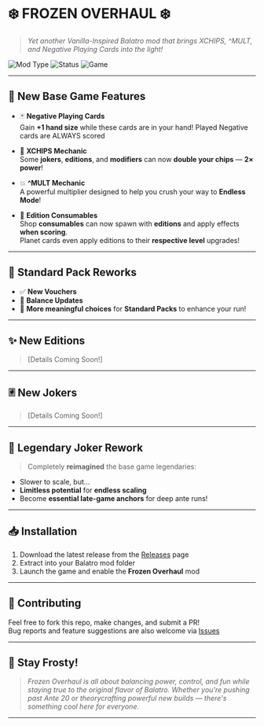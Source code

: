 # ❄️ FROZEN OVERHAUL ❄️  
> *Yet another Vanilla-Inspired Balatro mod that brings XCHIPS, ^MULT, and Negative Playing Cards into the light!*

![Mod Type](https://img.shields.io/badge/mod-vanilla_inspired-blue)
![Status](https://img.shields.io/badge/status-in%20development-lightgrey)
![Game](https://img.shields.io/badge/game-Balatro-purple)

---

## 🌟 New Base Game Features

- 🃏 **Negative Playing Cards**  
  Gain **+1 hand size** while these cards are in your hand! Played Negative cards are ALWAYS scored

- 🔷 **XCHIPS Mechanic**  
  Some **jokers**, **editions**, and **modifiers** can now **double your chips** — **2× power**!

- 💥 **^MULT Mechanic**  
  A powerful multiplier designed to help you crush your way to **Endless Mode**!

- 🧪 **Edition Consumables**  
  Shop **consumables** can now spawn with **editions** and apply effects **when scoring**.  
  Planet cards even apply editions to their **respective level** upgrades!

---

## 🎴 Standard Pack Reworks

- ✅ **New Vouchers**
- 🔧 **Balance Updates**
- 🧩 **More meaningful choices** for **Standard Packs** to enhance your run!

---

## ✨ New Editions

> [Details Coming Soon!]

---

## 🃠 New Jokers

> [Details Coming Soon!]

---

## 💎 Legendary Joker Rework

> Completely **reimagined** the base game legendaries:
- Slower to scale, but...
- **Limitless potential** for **endless scaling**
- Become **essential late-game anchors** for deep ante runs!

---

## 📥 Installation

1. Download the latest release from the [Releases](https://github.com/YOUR-USERNAME/Frozen-Overhaul/releases) page
2. Extract into your Balatro mod folder
3. Launch the game and enable the **Frozen Overhaul** mod

---

## 🤝 Contributing

Feel free to fork this repo, make changes, and submit a PR!  
Bug reports and feature suggestions are also welcome via [Issues](https://github.com/YOUR-USERNAME/Frozen-Overhaul/issues)

---

## 🧊 Stay Frosty!

> *Frozen Overhaul is all about balancing power, control, and fun while staying true to the original flavor of Balatro. Whether you're pushing past Ante 20 or theorycrafting powerful new builds — there's something cool here for everyone.*

---

